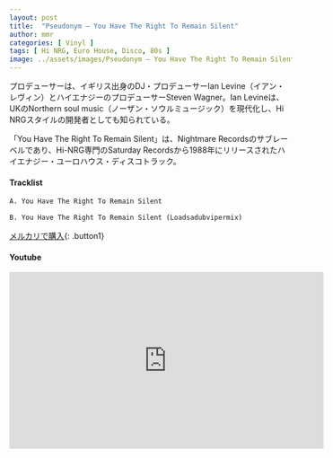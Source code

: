 ```yaml
---
layout: post
title:  "Pseudonym – You Have The Right To Remain Silent"
author: mmr
categories: [ Vinyl ]
tags: [ Hi NRG, Euro House, Disco, 80s ]
image: ../assets/images/Pseudonym – You Have The Right To Remain Silent.webp
---
```


プロデューサーは、イギリス出身のDJ・プロデューサーIan Levine（イアン・レヴィン）とハイエナジーのプロデューサーSteven Wagner。Ian Levineは、UKのNorthern soul music（ノーザン・ソウルミュージック）を現代化し、Hi NRGスタイルの開発者としても知られている。

「You Have The Right To Remain Silent」は、Nightmare Recordsのサブレーベルであり、Hi-NRG専門のSaturday Recordsから1988年にリリースされたハイエナジー・ユーロハウス・ディスコトラック。

#### Tracklist
```md
A. You Have The Right To Remain Silent

B. You Have The Right To Remain Silent (Loadsadubvipermix)
```

[メルカリで購入](https://jp.mercari.com/item/m72664959965?afid=6142608987){: .button1}

#### Youtube 
<iframe width="560" height="315" src="https://www.youtube.com/embed/GkgA62cU_o4?si=iYe-CsLUGhiac7u0" title="YouTube video player" frameborder="0" allow="accelerometer; autoplay; clipboard-write; encrypted-media; gyroscope; picture-in-picture; web-share" referrerpolicy="strict-origin-when-cross-origin" allowfullscreen></iframe>